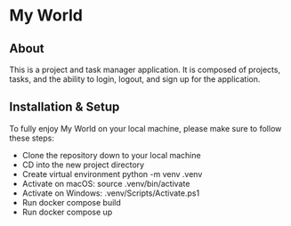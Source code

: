 # My World

## About

This is a project and task manager application. It is composed of projects, tasks, and the ability to login, logout, and sign up for the application.


## Installation & Setup

To fully enjoy My World on your local machine, please make sure to follow these steps:

- Clone the repository down to your local machine
- CD into the new project directory
- Create virtual environment python -m venv .venv
- Activate on macOS: source .venv/bin/activate
- Activate on Windows: .venv/Scripts/Activate.ps1
- Run docker compose build
- Run docker compose up
